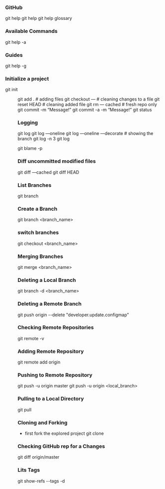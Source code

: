 ### GitHub
git help
git help <command>
git help glossary

### Available Commands 
git help -a

### Guides
git help -g 

### Initialize a project 
git init <dir>
git add . # adding files 
git checkout — <filename> # cleaning changes to a file
git reset HEAD <filename> # cleaning added file 
git rm — cached <filename> # fresh repo only
git commit -m “Message!”
git commit -a -m “Message!” 
git status 

### Logging 
git log 
git log —oneline
git log —oneline —decorate # showing the branch 
git log -n 3
git log <filename>

git blame -p <file>

### Diff uncommitted modified files
git diff —cached <filename>
git diff HEAD <filename>

### List Branches 
git branch

### Create a Branch
git branch <branch_name>

### switch branches 
git checkout <branch_name> 

### Merging Branches 
git merge <branch_name> 

### Deleting a Local Branch
git branch -d <branch_name>

### Deleting a Remote Branch
git push origin --delete "developer.update.configmap" 

### Checking Remote Repositories 
git remote -v 

### Adding Remote Repository 
git remote add origin <link>

### Pushing to Remote Repository
git push -u origin master 
git push -u origin <local_branch>

### Pulling to a Local Directory 
git pull

### Cloning and Forking 
- first fork the explored project 
git clone <link> 

### Checking GitHub rep for a Changes 
git diff origin/master 

### Lits Tags
git show-refs --tags -d  